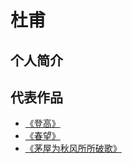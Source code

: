 # 杜甫

## 个人简介

<profile-panel :info="info"></profile-panel>

## 代表作品

- [《登高》](./denggao.md)
- [《春望》](./chunwang.md)
- [《茅屋为秋风所所破歌》](./maowuweiqiufengsuopoge.md)

<script>
export default {
  data() {
      return {
          info: {
              url: 'dufu.jpg',
              label: '唐代著名现实主义诗人',
              des: '杜甫（712年—770年），字子美，自号少陵野老，唐代伟大的现实主义诗人，与李白合称“李杜”。原籍湖北襄阳，后徙河南巩县。为了与另两位诗人李商隐与杜牧即“小李杜”区别，杜甫与李白又合称“大李杜”，杜甫也常被称为“老杜”。'
          }
      }
  }
}
</script>